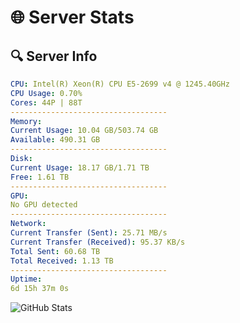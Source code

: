 # 🌐 Server Stats
## 🔍 Server Info
```yaml
CPU: Intel(R) Xeon(R) CPU E5-2699 v4 @ 1245.40GHz
CPU Usage: 0.70%
Cores: 44P | 88T
-----------------------------------
Memory:
Current Usage: 10.04 GB/503.74 GB
Available: 490.31 GB
-----------------------------------
Disk:
Current Usage: 18.17 GB/1.71 TB
Free: 1.61 TB
-----------------------------------
GPU:
No GPU detected
-----------------------------------
Network:
Current Transfer (Sent): 25.71 MB/s
Current Transfer (Received): 95.37 KB/s
Total Sent: 60.68 TB
Total Received: 1.13 TB
-----------------------------------
Uptime:
6d 15h 37m 0s
```
![GitHub Stats](https://img.shields.io/badge/Updated-2025-02-14_14:20:18-blue)